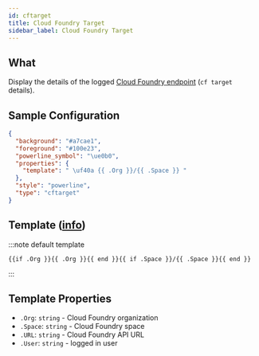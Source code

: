 ```yaml
---
id: cftarget
title: Cloud Foundry Target
sidebar_label: Cloud Foundry Target
---
```


## What

Display the details of the logged [Cloud Foundry endpoint][cf-target] (`cf target` details).

## Sample Configuration

```json
{
  "background": "#a7cae1",
  "foreground": "#100e23",
  "powerline_symbol": "\ue0b0",
  "properties": {
    "template": " \uf40a {{ .Org }}/{{ .Space }} "
  },
  "style": "powerline",
  "type": "cftarget"
}
```

## Template ([info][templates])

:::note default template

```template
{{if .Org }}{{ .Org }}{{ end }}{{ if .Space }}/{{ .Space }}{{ end }}
```

:::

## Template Properties

- `.Org`: `string` - Cloud Foundry organization
- `.Space`: `string` - Cloud Foundry space
- `.URL`: `string` - Cloud Foundry API URL
- `.User`: `string` - logged in user

[templates]: /docs/config-templates
[cf-target]: https://cli.cloudfoundry.org/en-US/v8/target.html
